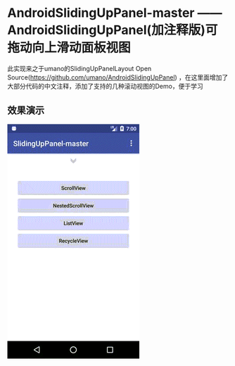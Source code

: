 # AndroidSlidingUpPanel-master —— AndroidSlidingUpPanel(加注释版)可拖动向上滑动面板视图
此实现来之于umano的SlidingUpPanelLayout Open Source(https://github.com/umano/AndroidSlidingUpPanel) ，在这里面增加了大部分代码的中文注释，添加了支持的几种滚动视图的Demo，便于学习

## 效果演示 ##
![](/screenshots/效果演示.gif)
